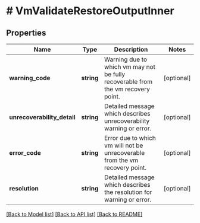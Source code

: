 # # VmValidateRestoreOutputInner

## Properties

Name | Type | Description | Notes
------------ | ------------- | ------------- | -------------
**warning_code** | **string** | Warning due to which vm may not be fully recoverable from the vm recovery point. | [optional]
**unrecoverability_detail** | **string** | Detailed message which describes unrecoverability warning or error. | [optional]
**error_code** | **string** | Error due to which vm will not be unrecoverable from the vm recovery point. | [optional]
**resolution** | **string** | Detailed message which describes the resolution for warning or error. | [optional]

[[Back to Model list]](../../README.md#models) [[Back to API list]](../../README.md#endpoints) [[Back to README]](../../README.md)

